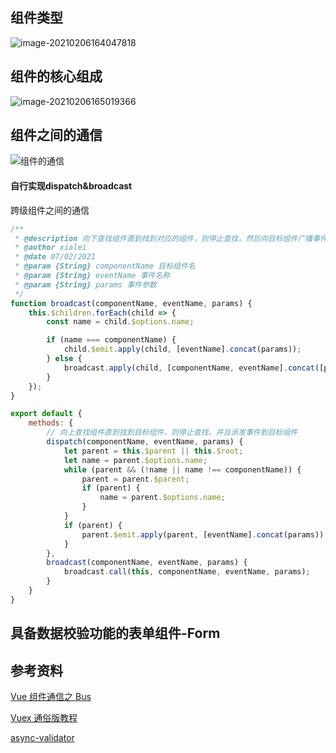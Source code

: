 ## 组件类型

![image-20210206164047818](C:\Users\admin\AppData\Roaming\Typora\typora-user-images\image-20210206164047818.png)

## 组件的核心组成

![image-20210206165019366](C:\Users\admin\AppData\Roaming\Typora\typora-user-images\image-20210206165019366.png)

## 组件之间的通信

![组件的通信](G:\00_mine\Vue_Study_Memos\doc\Vue组件精讲\组件的通信.png)

#### 自行实现dispatch&broadcast

跨级组件之间的通信

```js
/**
 * @description 向下查找组件直到找到对应的组件，则停止查找，然后向目标组件广播事件
 * @author xialei
 * @date 07/02/2021
 * @param {String} componentName 目标组件名
 * @param {String} eventName 事件名称
 * @param {String} params 事件参数
 */
function broadcast(componentName, eventName, params) {
    this.$children.forEach(child => {
        const name = child.$options.name;

        if (name === componentName) {
            child.$emit.apply(child, [eventName].concat(params));
        } else {
            broadcast.apply(child, [componentName, eventName].concat([params]));
        }
    });
}

export default {
    methods: {
        // 向上查找组件直到找到目标组件，则停止查找，并且派发事件到目标组件
        dispatch(componentName, eventName, params) {
            let parent = this.$parent || this.$root;
            let name = parent.$options.name;
            while (parent && (!name || name !== componentName)) {
                parent = parent.$parent;
                if (parent) {
                    name = parent.$options.name;
                }
            }
            if (parent) {
                parent.$emit.apply(parent, [eventName].concat(params));
            }
        },
        broadcast(componentName, eventName, params) {
            broadcast.call(this, componentName, eventName, params);
        }
    }
}
```

## 具备数据校验功能的表单组件-Form



## 参考资料

[Vue 组件通信之 Bus](https://juejin.cn/post/6844903542315040776)

[Vuex 通俗版教程](https://juejin.cn/post/6844903470219149326)

[async-validator](https://github.com/yiminghe/async-validator)